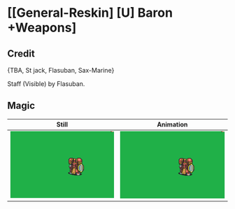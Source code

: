 # [\[General-Reskin\] \[U\] Baron +Weapons]

## Credit

{TBA, St jack, Flasuban, Sax-Marine}

Staff (Visible) by Flasuban.
	
## Magic

| Still | Animation |
| :---: | :-------: |
| ![Magic still](./Magic_000.png) | ![Magic animation](./Magic.gif) |
